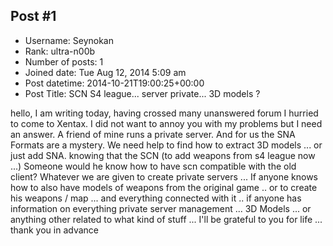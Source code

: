## Post #1
- Username: Seynokan
- Rank: ultra-n00b
- Number of posts: 1
- Joined date: Tue Aug 12, 2014 5:09 am
- Post datetime: 2014-10-21T19:00:25+00:00
- Post Title: SCN S4 league... server private... 3D models ?

hello, 
I am writing today, having crossed many unanswered forum I hurried to come to Xentax. I did not want to annoy you with my problems but I need an answer. 
A friend of mine runs a private server. 
And for us the SNA Formats are a mystery. We need help to find how to extract 3D models ... or just add SNA. knowing that the SCN (to add weapons from s4 league now ...) Someone would he know how to have scn compatible with the old client? Whatever we are given to create private servers ... 
If anyone knows how to also have models of weapons from the original game .. or to create his weapons / map ... and everything connected with it .. if anyone has information on everything private server management ... 3D Models ... or anything other related to what kind of stuff ... I'll be grateful to you for life ... thank you in advance
